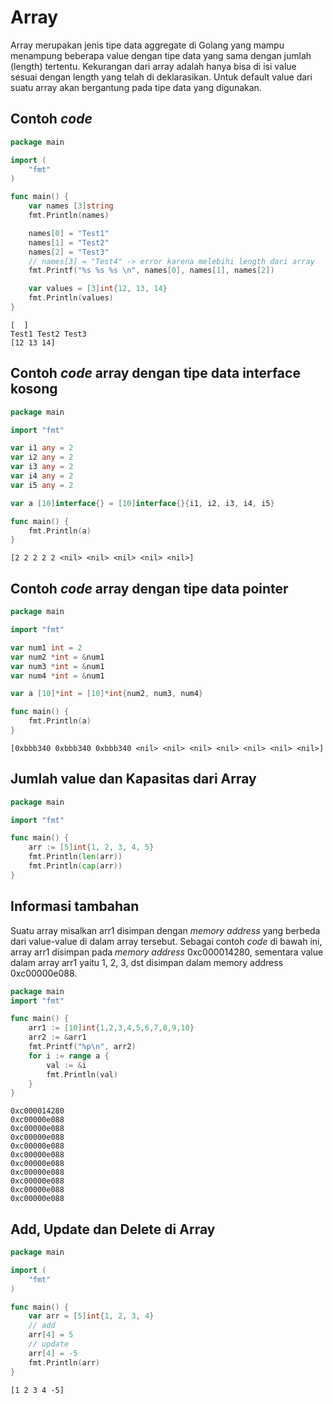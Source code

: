 # Array

Array merupakan jenis tipe data aggregate di Golang yang mampu menampung beberapa value dengan tipe data yang sama dengan jumlah (length) tertentu. Kekurangan dari array adalah hanya bisa di isi value sesuai dengan length yang telah di deklarasikan. Untuk default value dari suatu array akan bergantung pada tipe data yang digunakan.

## Contoh _code_

```go
package main

import (
	"fmt"
)

func main() {
	var names [3]string
	fmt.Println(names)

	names[0] = "Test1"
	names[1] = "Test2"
	names[2] = "Test3"
	// names[3] = "Test4" -> error karena melebihi length dari array
	fmt.Printf("%s %s %s \n", names[0], names[1], names[2])

	var values = [3]int{12, 13, 14}
	fmt.Println(values)
}
```

```
[  ]
Test1 Test2 Test3 
[12 13 14]
```

## Contoh _code_ array dengan tipe data interface kosong

```go
package main

import "fmt"

var i1 any = 2
var i2 any = 2
var i3 any = 2
var i4 any = 2
var i5 any = 2

var a [10]interface{} = [10]interface{}{i1, i2, i3, i4, i5}

func main() {
    fmt.Println(a)
}

```

```
[2 2 2 2 2 <nil> <nil> <nil> <nil> <nil>]
```

## Contoh _code_ array dengan tipe data pointer

```go
package main

import "fmt"

var num1 int = 2
var num2 *int = &num1
var num3 *int = &num1
var num4 *int = &num1

var a [10]*int = [10]*int{num2, num3, num4}

func main() {
    fmt.Println(a)
}

```

```
[0xbbb340 0xbbb340 0xbbb340 <nil> <nil> <nil> <nil> <nil> <nil> <nil>]
```

## Jumlah value dan Kapasitas dari Array

```go
package main

import "fmt"

func main() {
	arr := [5]int{1, 2, 3, 4, 5}
	fmt.Println(len(arr))
	fmt.Println(cap(arr))
}
```

## Informasi tambahan

Suatu array misalkan arr1 disimpan dengan _memory address_ yang berbeda dari value-value di dalam array tersebut. Sebagai contoh _code_ di bawah ini, array arr1 disimpan pada _memory address_ 0xc000014280, sementara value dalam array arr1 yaitu 1, 2, 3, dst disimpan dalam memory address 0xc00000e088.

```go
package main
import "fmt"

func main() {
    arr1 := [10]int{1,2,3,4,5,6,7,8,9,10}
	arr2 := &arr1
    fmt.Printf("%p\n", arr2)
    for i := range a {
        val := &i
        fmt.Println(val)
    }
}
```

```
0xc000014280
0xc00000e088
0xc00000e088
0xc00000e088
0xc00000e088
0xc00000e088
0xc00000e088
0xc00000e088
0xc00000e088
0xc00000e088
0xc00000e088
```

## Add, Update dan Delete di Array

```go
package main

import (
	"fmt"
)

func main() {
	var arr = [5]int{1, 2, 3, 4}
	// add
	arr[4] = 5
	// update
	arr[4] = -5
	fmt.Println(arr)
}

```

```
[1 2 3 4 -5]
```
